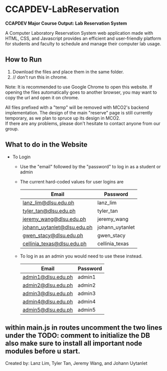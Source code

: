 # CCAPDEV-LabReservation
**CCAPDEV Major Course Output: Lab Reservation System**

A Computer Laboratory Reservation System web application made with HTML, CSS, and Javascript provides an efficient and user-friendly platform for students and faculty to schedule and manage their computer lab usage.


## How to Run
1. Download the files and place them in the same folder.
2. // don't run this in chrome.

Note:
It is recommended to use Google Chrome to open this website. If opening the files automatically goes to another browser, 
you may want to copy the url and open it on chrome.

All files prefixed with a "temp" will be removed with MCO2's backend implementation.
The design of the main "reserve" page is still currently temporary, as we plan to spruce up its design in MCO2.<br>
If there are any problems, please don't hesitate to contact anyone from our group.

## What to do in the Website
- To Login
  - Use the "email" followed by the "password" to log in as a student or admin
  - The current hard-coded values for user logins are

    | Email      | Password |
    | --- | --- |
    | lanz_lim@dlsu.edu.ph        | lanz_lim      |
    |   tyler_tan@dlsu.edu.ph    |    tyler_tan    |
    |  jeremy_wang@dlsu.edu.ph  |     jeremy_wang    |
    |johann_uytanlet@dlsu.edu.ph | johann_uytanlet|
    | gwen_stacy@dlsu.edu.ph|gwen_stacy |
    |cellinia_texas@dlsu.edu.ph |cellinia_texas |

  - To log in as an admin you would need to use these instead.

    | Email | Password |
    | --- | --- |
    |admin1@dlsu.edu.ph | admin1  |
    |admin2@dlsu.edu.ph | admin2  |
    |admin3@dlsu.edu.ph | admin3  |
    |admin4@dlsu.edu.ph | admin4  |
    |admin5@dlsu.edu.ph | admin5  |



within main.js in routes uncomment the two lines under the TODO: comment to initialize the DB
also make sure to install all important node modules before u start.
---

Created by: Lanz Lim, Tyler Tan, Jeremy Wang, and Johann Uytanlet

